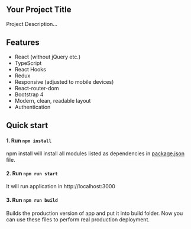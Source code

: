 ## Your Project Title
Project Description... 
## Features
- React (without jQuery etc.)
- TypeScript
- React Hooks
- Redux
- Responsive (adjusted to mobile devices)
- React-router-dom
- Bootstrap 4
- Modern, clean, readable layout
- Authentication

## Quick start

#### 1. Run `npm install`

npm install will install all modules listed as dependencies in [package.json](package.json) file.

#### 2. Run `npm run start`

It will run application in http://localhost:3000


#### 3. Run `npm run build`

Builds the production version of app and put it into build folder. Now you can use these files to perform real production deployment.

